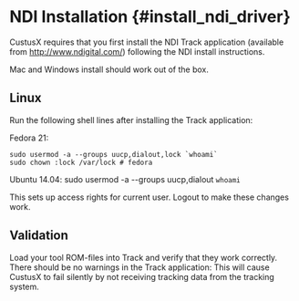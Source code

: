 NDI Installation {#install_ndi_driver}
===================

CustusX requires that you first install the NDI Track application (available from <http://www.ndigital.com/>) following the NDI install instructions. 

Mac and Windows install should work out of the box.

Linux
-----------------------------------------------------------
Run the following shell lines after installing the Track application:

Fedora 21:

	sudo usermod -a --groups uucp,dialout,lock `whoami`
	sudo chown :lock /var/lock # fedora

Ubuntu 14.04:
	sudo usermod -a --groups uucp,dialout `whoami`

This sets up access rights for current user. Logout to make these changes work.

Validation
-----------------------------------------------------------
Load your tool ROM-files into Track and verify that they work correctly. There should be no warnings in the Track application: This will cause CustusX to fail silently by not receiving tracking data from the tracking system.


